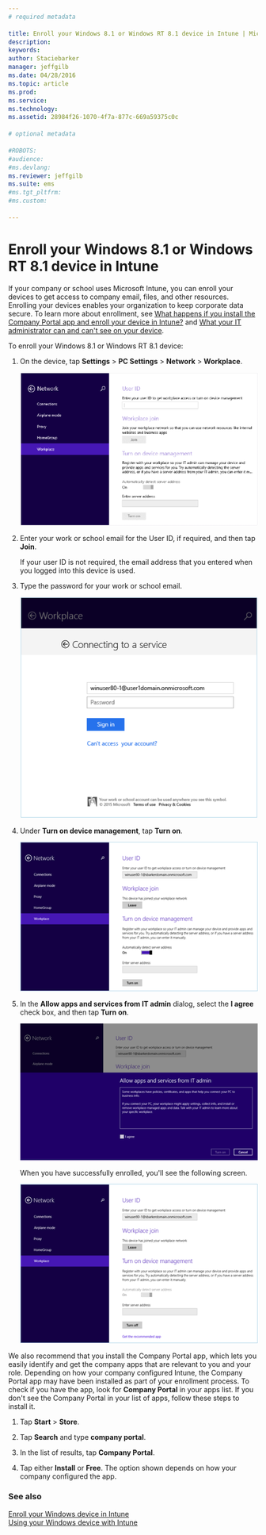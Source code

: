 ```yaml
---
# required metadata

title: Enroll your Windows 8.1 or Windows RT 8.1 device in Intune | Microsoft Intune
description:
keywords:
author: Staciebarker
manager: jeffgilb
ms.date: 04/28/2016
ms.topic: article
ms.prod:
ms.service:
ms.technology:
ms.assetid: 28984f26-1070-4f7a-877c-669a59375c0c

# optional metadata

#ROBOTS:
#audience:
#ms.devlang:
ms.reviewer: jeffgilb
ms.suite: ems
#ms.tgt_pltfrm:
#ms.custom:

---
```



# Enroll your Windows 8.1 or Windows RT 8.1 device in Intune

If your company or school uses Microsoft Intune, you can enroll your devices to get access to company email, files, and other resources. Enrolling your devices enables your organization to keep corporate data secure. To learn more about enrollment, see [What happens if you install the Company Portal app and enroll your device in Intune?](what-happens-if-you-install-the-company-portal-app-and-enroll-your-device-in-intune-windows.md) and [What your IT administrator can and can't see on your device](what-can-your-it-administrator-see-when-you-enroll-your-device-in-intune-windows.md).


To enroll your Windows 8.1 or Windows RT 8.1 device:

1.  On the device, tap **Settings** &gt; **PC Settings** &gt; **Network** &gt; **Workplace**.

    ![nav-to-workplace](./media/W81-1-workplacejoin.png)

2.  Enter your work or school email for the User ID, if required, and then tap **Join**.

    If your user ID is not required,  the email address that you entered when you logged into this device is used.

3.  Type the password for your work or school email.

    ![type-password](./media/W81-2-workplacesettings_signin.png)

4.  Under **Turn on device management**, tap **Turn on**.

    ![turn-on-device-management](./media/W81-3-dev-mgt-turn-on.png)

5.  In the **Allow apps and services from IT admin** dialog,  select the  **I agree** check box, and then tap **Turn on**.

    ![turn-on-allow-apps-services](./media/W81-4-agree-allow-apps-services.png)

    When you have successfully enrolled, you'll see the following screen.

    ![enrollment-complete](./media/W81-5-enrolled-done.png)

We also recommend that you install the Company Portal app, which lets you easily identify and get the company apps that are relevant to you and your role. Depending on how your company  configured Intune, the Company Portal app may have been installed as part of your enrollment process. To check if you have the app, look for **Company Portal** in your apps list. If you don't see the Company Portal in your list of apps, follow these steps to install it.

1.  Tap **Start** &gt; **Store**.

2.  Tap **Search** and type **company portal**.

3.  In the list of results, tap **Company Portal**.

4.  Tap  either **Install** or **Free**. The option shown depends on how your company configured the app.


### See also
[Enroll your Windows device in Intune](enroll-your-device-in-intune-windows.md)</br>
[Using your Windows device with Intune](using-your-windows-device-with-intune.md)
